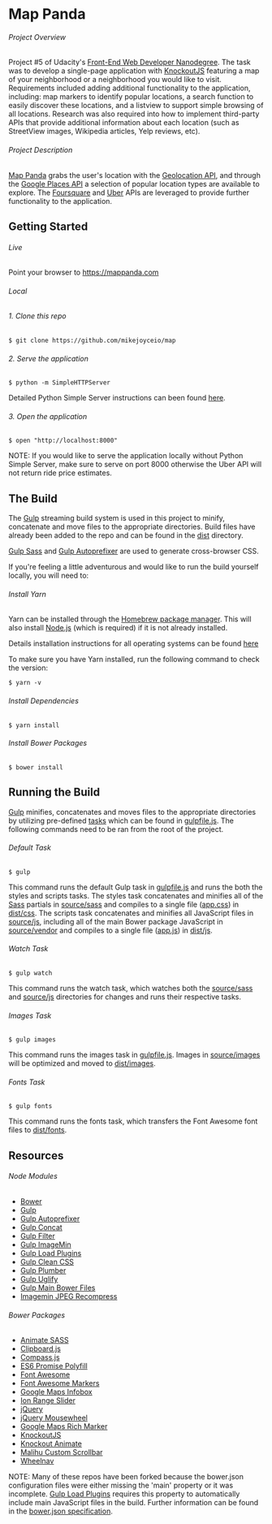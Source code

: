 # Map Panda

###### Project Overview

Project #5 of Udacity's [Front-End Web Developer Nanodegree](https://www.udacity.com/course/front-end-web-developer-nanodegree--nd001). The task was to develop a single-page application with [KnockoutJS](knockoutjs.com) featuring a map of your neighborhood or a neighborhood you would like to visit. Requirements included adding additional functionality to the application, including: map markers to identify popular locations, a search function to easily discover these locations, and a listview to support simple browsing of all locations. Research was also required into how to implement third-party APIs that provide additional information about each location (such as StreetView images, Wikipedia articles, Yelp reviews, etc).

###### Project Description

[Map Panda](https://mappanda.com) grabs the user's location with the [Geolocation API](http://dev.w3.org/geo/api/spec-source.html), and through the [Google Places API](https://developers.google.com/places/) a selection of popular location types are available to explore. The [Foursquare](https://developer.foursquare.com/) and [Uber](https://developer.uber.com/) APIs are leveraged to provide further functionality to the application.

## Getting Started

###### Live

Point your browser to https://mappanda.com

###### Local

###### 1. Clone this repo

```
$ git clone https://github.com/mikejoyceio/map
````

###### 2. Serve the application

```
$ python -m SimpleHTTPServer
```

Detailed Python Simple Server instructions can been found [here](https://docs.python.org/2/library/basehttpserver.html).

###### 3. Open the application

```
$ open "http://localhost:8000"
```

NOTE: If you would like to serve the application locally without Python Simple Server, make sure to serve on port 8000 otherwise the Uber API will not return ride price estimates.

## The Build

The [Gulp](http://gulpjs.com/) streaming build system is used in this project to minify, concatenate and move files to the appropriate directories. Build files have already been added to the repo and can be found in the [dist](dist) directory.

[Gulp Sass](https://www.npmjs.com/package/gulp-sass) and [Gulp Autoprefixer](https://www.npmjs.com/package/gulp-autoprefixer) are used to generate cross-browser CSS.

If you're feeling a little adventurous and would like to run the build yourself locally, you will need to:

###### Install Yarn

Yarn can be installed through the [Homebrew package manager](https://brew.sh/). This will also install [Node.js](https://nodejs.org/) (which is required) if it is not already installed.

Details installation instructions for all operating systems can be found [here](https://yarnpkg.com/en/docs/install)

To make sure you have Yarn installed, run the following command to check the version:

```
$ yarn -v
```

###### Install Dependencies

```
$ yarn install 
```

###### Install Bower Packages

```
$ bower install
```

## Running the Build

[Gulp](http://gulpjs.com/) minifies, concatenates and moves files to the appropriate directories by utilizing pre-defined [tasks](https://github.com/gulpjs/gulp/blob/master/docs/CLI.md#tasks) which can be found in [gulpfile.js](gulpfile.js). The following commands need to be ran from the root of the project.

###### Default Task

```
$ gulp
```

This command runs the default Gulp task in [gulpfile.js](gulpfile.js) and runs the both the styles and scripts tasks. The styles task concatenates and minifies all of the [Sass](http://sass-lang.com/) partials in [source/sass](source/sass) and compiles to a single file ([app.css](dist/css/app.css)) in [dist/css](dist/css). The scripts task concatenates and minifies all JavaScript files in [source/js](source/js), including all of the main Bower package JavaScript in [source/vendor](source/vendor) and compiles to a single file ([app.js](dist/js/app.js)) in [dist/js](dist/js).

###### Watch Task

```
$ gulp watch
```

This command runs the watch task, which watches both the [source/sass](source/sass) and [source/js](source/js) directories for changes and runs their respective tasks.

###### Images Task

```
$ gulp images
```

This command runs the images task in [gulpfile.js](gulpfile.js). Images in [source/images](source/images) will be optimized and moved to [dist/images](dist/images).

###### Fonts Task

```
$ gulp fonts
```

This command runs the fonts task, which transfers the Font Awesome font files to [dist/fonts](dist/fonts).

## Resources

###### Node Modules

- [Bower](https://www.npmjs.com/package/bower)
- [Gulp](https://www.npmjs.com/package/gulp)
- [Gulp Autoprefixer](https://www.npmjs.com/package/gulp-autoprefixer)
- [Gulp Concat](https://www.npmjs.com/package/gulp-concat)
- [Gulp Filter](https://www.npmjs.com/package/gulp-filter)
- [Gulp ImageMin](https://www.npmjs.com/package/gulp-imagemin)
- [Gulp Load Plugins](https://www.npmjs.com/package/gulp-load-plugins)
- [Gulp Clean CSS](https://www.npmjs.com/package/gulp-clean-css)
- [Gulp Plumber](https://www.npmjs.com/package/gulp-plumber)
- [Gulp Uglify](https://www.npmjs.com/package/gulp-uglify)
- [Gulp Main Bower Files](https://www.npmjs.com/package/gulp-main-bower-files)
- [Imagemin JPEG Recompress](https://www.npmjs.com/package/imagemin-jpeg-recompress)

###### Bower Packages

- [Animate SASS](https://github.com/tgdev/animate-sass)
- [Clipboard.js](https://zenorocha.github.io/clipboard.js/)
- [Compass.js](https://github.com/mikejoyceio/compass.js)
- [ES6 Promise Polyfill](https://github.com/jakearchibald/es6-promise)
- [Font Awesome](https://github.com/FortAwesome/Font-Awesome)
- [Font Awesome Markers](https://github.com/mikejoyceio/fontawesome-markers)
- [Google Maps Infobox](https://github.com/mikejoyceio/google-maps-infobox)
- [Ion Range Slider](https://github.com/IonDen/ion.rangeSlider)
- [jQuery](https://github.com/jquery/jquery)
- [jQuery Mousewheel](https://github.com/jquery/jquery-mousewheel)
- [Google Maps Rich Marker](https://github.com/mikejoyceio/js-rich-marker)
- [KnockoutJS](https://github.com/knockout/knockout)
- [Knockout Animate](https://github.com/mikejoyceio/Knockout-Animate)
- [Malihu Custom Scrollbar](https://github.com/malihu/malihu-custom-scrollbar-plugin)
- [Wheelnav](https://github.com/mikejoyceio/wheelnav)

NOTE: Many of these repos have been forked because the bower.json configuration files were either missing the 'main' property or it was incomplete. [Gulp Load Plugins](https://www.npmjs.com/package/gulp-load-plugins) requires this property to automatically include main JavaScript files in the build. Further information can be found in the [bower.json specification](https://github.com/bower/spec/blob/master/json.md).
